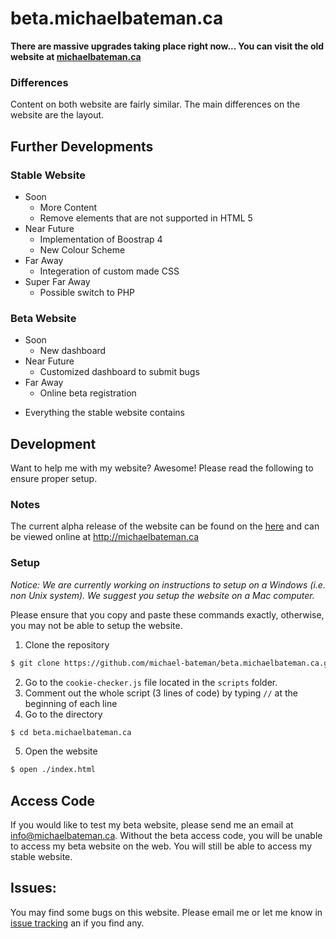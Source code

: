 # beta.michaelbateman.ca

__There are massive upgrades taking place right now...  You can visit the old website at [michaelbateman.ca](http://michaelbateman.ca)__

### Differences
Content on both website are fairly similar.  The main differences on the website are the layout.

## Further Developments
### Stable Website
* Soon
  - More Content
  - Remove elements that are not supported in HTML 5
* Near Future
  - Implementation of Boostrap 4
  - New Colour Scheme
* Far Away
  - Integeration of custom made CSS
* Super Far Away
  - Possible switch to PHP
 
### Beta Website
* Soon
  - New dashboard
* Near Future
  - Customized dashboard to submit bugs
* Far Away
  - Online beta registration

+ Everything the stable website contains

## Development
Want to help me with my website? Awesome! Please read the following to ensure proper setup.

### Notes
The current alpha release of the website can be found on the [here](https://github.com/michael-bateman/michaelbateman.ca/) and can be viewed online at http://michaelbateman.ca

### Setup
*Notice: We are currently working on instructions to setup on a Windows (i.e. non Unix system).  We suggest you setup the website on a Mac computer.*

Please ensure that you copy and paste these commands exactly, otherwise, you may not be able to setup the website.

1. Clone the repository
```bash
$ git clone https://github.com/michael-bateman/beta.michaelbateman.ca.git
```
2. Go to the `cookie-checker.js` file located in the `scripts` folder.
3. Comment out the whole script (3 lines of code) by typing `//` at the beginning of each line
4. Go to the directory
```bash
$ cd beta.michaelbateman.ca
```
5. Open the website
```bash
$ open ./index.html
```

## Access Code
If you would like to test my beta website, please send me an email at info@michaelbateman.ca.  Without the beta access code, you will be unable to access my beta website on the web.  You will still be able to access my stable website.

## Issues:
You may find some bugs on this website.  Please email me or let me know in [issue tracking](https://github.com/michael-bateman/beta.michaelbateman.ca/issues) an if you find any.
